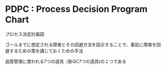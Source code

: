 #  PDPC : Process Decision Program Chart 

プロセス決定計画図

ゴールまでに想定される障害とその回避方法を図示することで、事前に障害を回避するための策を講じておくための手法

品質管理に使われる7つの道具（新QC7つの道具)の１つである